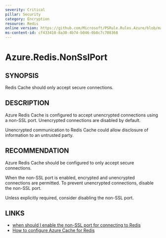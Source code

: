 ```yaml
---
severity: Critical
pillar: Security
category: Encryption
resource: Redis
online version: https://github.com/Microsoft/PSRule.Rules.Azure/blob/main/docs/rules/en/Azure.Redis.NonSslPort.md
ms-content-id: cf433410-8a30-4b74-b046-0b8c7c708368
---
```


# Azure.Redis.NonSslPort

## SYNOPSIS

Redis Cache should only accept secure connections.

## DESCRIPTION

Azure Redis Cache is configured to accept unencrypted connections using a non-SSL port.
Unencrypted connections are disabled by default.

Unencrypted communication to Redis Cache could allow disclosure of information to an untrusted party.

## RECOMMENDATION

Azure Redis Cache should be configured to only accept secure connections.

When the non-SSL port is enabled, encrypted and unencrypted connections are permitted.
To prevent unencrypted connections, disable the non-SSL port.

Unless explicitly required, consider disabling the non-SSL port.

## LINKS

- [when should I enable the non-SSL port for connecting to Redis](https://docs.microsoft.com/en-us/azure/azure-cache-for-redis/cache-faq#when-should-i-enable-the-non-ssl-port-for-connecting-to-redis)
- [How to configure Azure Cache for Redis](https://docs.microsoft.com/en-us/azure/azure-cache-for-redis/cache-configure#access-ports)
